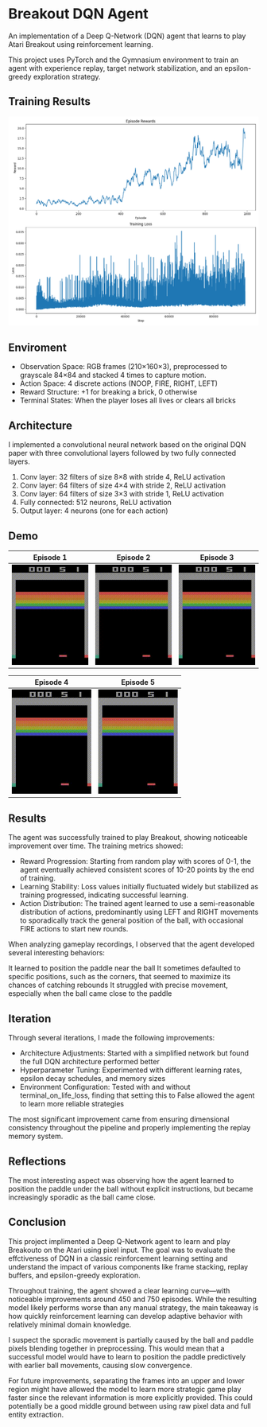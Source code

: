 # Breakout DQN Agent

An implementation of a Deep Q-Network (DQN) agent that learns to play Atari Breakout using reinforcement learning.

This project uses PyTorch and the Gymnasium environment to train an agent with experience replay, target network stabilization, and an epsilon-greedy exploration strategy.

## Training Results

![training_results](training_results.png?raw=true)

## Enviroment

- Observation Space: RGB frames (210×160×3), preprocessed to grayscale 84×84 and stacked 4 times to capture motion.
- Action Space: 4 discrete actions (NOOP, FIRE, RIGHT, LEFT)
- Reward Structure: +1 for breaking a brick, 0 otherwise
- Terminal States: When the player loses all lives or clears all bricks

## Architecture

I implemented a convolutional neural network based on the original DQN paper with three convolutional layers followed by two fully connected layers.

1. Conv layer: 32 filters of size 8×8 with stride 4, ReLU activation
2. Conv layer: 64 filters of size 4×4 with stride 2, ReLU activation
3. Conv layer: 64 filters of size 3×3 with stride 1, ReLU activation
4. Fully connected: 512 neurons, ReLU activation
5. Output layer: 4 neurons (one for each action)

## Demo

| Episode 1 | Episode 2 | Episode 3 | 
|-----------|-----------|-----------|
| ![Episode 1](videos/breakout/breakout-episode-0.gif) | ![Episode 2](videos/breakout/breakout-episode-1.gif) | ![Episode 3](videos/breakout/breakout-episode-2.gif) | 

| Episode 4 | Episode 5 |
|-----------|-----------|
| ![Episode 4](videos/breakout/breakout-episode-3.gif) | ![Episode 5](videos/breakout/breakout-episode-4.gif) |

## Results

The agent was successfully trained to play Breakout, showing noticeable improvement over time. The training metrics showed:

- Reward Progression: Starting from random play with scores of 0-1, the agent eventually achieved consistent scores of 10-20 points by the end of training.
- Learning Stability: Loss values initially fluctuated widely but stabilized as training progressed, indicating successful learning.
- Action Distribution: The trained agent learned to use a semi-reasonable distribution of actions, predominantly using LEFT and RIGHT movements to sporadically track the general position of the ball, with occasional FIRE actions to start new rounds. 

When analyzing gameplay recordings, I observed that the agent developed several interesting behaviors:

It learned to position the paddle near the ball
It sometimes defaulted to specific positions, such as the corners, that seemed to maximize its chances of catching rebounds
It struggled with precise movement, especially when the ball came close to the paddle

## Iteration

Through several iterations, I made the following improvements:

- Architecture Adjustments: Started with a simplified network but found the full DQN architecture performed better
- Hyperparameter Tuning: Experimented with different learning rates, epsilon decay schedules, and memory sizes
- Environment Configuration: Tested with and without terminal_on_life_loss, finding that setting this to False allowed the agent to learn more reliable strategies

The most significant improvement came from ensuring dimensional consistency throughout the pipeline and properly implementing the replay memory system.

## Reflections

The most interesting aspect was observing how the agent learned to position the paddle under the ball without explicit instructions, but became increasingly sporadic as the ball came close.

## Conclusion

This project implimented a Deep Q-Network agent to learn and play Breakouto on the Atari using pixel input. The goal was to evaluate the effctiveness of DQN in a classic reinforcement learning setting and understand the impact of various components like frame stacking, replay buffers, and epsilon-greedy exploration.

Throughout training, the agent showed a clear learning curve—with noticeable improvements around 450 and 750 episodes. While the resulting model likely performs worse than any manual strategy, the main takeaway is how quickly reinforcement learning can develop adaptive behavior with relatively minimal domain knowledge.

I suspect the sporadic movement is partially caused by the ball and paddle pixels blending together in preprocessing. This would mean that a successful model would have to learn to position the paddle predictively with earlier ball movements, causing slow convergence.

For future improvements, separating the frames into an upper and lower region might have allowed the model to learn more strategic game play faster since the relevant information is more explicitly provided. This could potentially be a good middle ground between using raw pixel data and full entity extraction.
